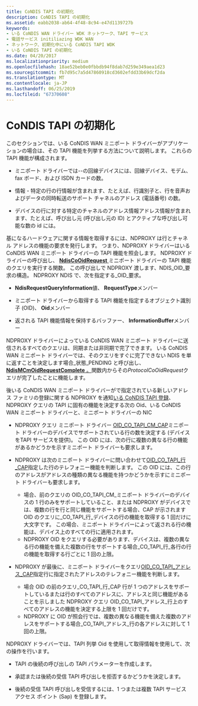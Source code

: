 ```yaml
---
title: CoNDIS TAPI の初期化
description: CoNDIS TAPI の初期化
ms.assetid: eabb2038-ab64-4f48-8c94-e47d1139727b
keywords:
- いる CoNDIS WAN ドライバー WDK ネットワーク、TAPI サービス
- 電話サービス initiliazing WDK WAN
- ネットワーク、初期化中にいる CoNDIS TAPI WDK
- いる CoNDIS TAPI の初期化
ms.date: 04/20/2017
ms.localizationpriority: medium
ms.openlocfilehash: 18ae52beb0e0fbbdb94f8dab7d259e349aea1d23
ms.sourcegitcommit: fb7d95c7a5d47860918cd3602efdd33b69dcf2da
ms.translationtype: MT
ms.contentlocale: ja-JP
ms.lasthandoff: 06/25/2019
ms.locfileid: "67370608"
---
```

# <a name="condis-tapi-initialization"></a>CoNDIS TAPI の初期化





このセクションでは、いる CoNDIS WAN ミニポート ドライバーがアプリケーションの場合は、その TAPI 機能を列挙する方法について説明します。 これらの TAPI 機能が構成されます。

-   ミニポート ドライバーでは--の回線デバイスには、回線デバイス、モデム、fax ボード、および ISDN カードの数。

-   情報 - 特定の行の行情報が含まれます、たとえば、行識別子と、行を音声およびデータの同時転送のサポート チャネルのアドレス (電話番号) の数。

-   デバイスの行に対する特定のチャネルのアドレス情報アドレス情報が含まれます、たとえば、呼び出し元 (呼び出し元の ID) とアクティブな呼び出し可能な数の id には。

基になるハードウェアに関する情報を取得するには、NDPROXY は行とチャネル アドレスの機能の要求を発行します。 つまり、NDPROXY ドライバーはいる CoNDIS WAN ミニポート ドライバーの TAPI 機能を照会します。 NDPROXY ドライバーの呼び出し、 [ **NdisCoOidRequest** ](https://docs.microsoft.com/windows-hardware/drivers/ddi/content/ndis/nf-ndis-ndiscooidrequest)ミニポート ドライバーの TAPI 機能のクエリを実行する関数。 この呼び出しで NDPROXY 渡します、NDIS\_OID\_要求の構造。 NDPROXY NDIS で、次を指定する\_OID\_要求。

-   **NdisRequestQueryInformation**値、 **RequestType**メンバー

-   ミニポート ドライバーから取得する TAPI 機能を指定するオブジェクト識別子 (OID)、 **Oid**メンバー

-   返される TAPI 機能情報を保持するバッファー、 **InformationBuffer**メンバー

NDPROXY ドライバーによっている CoNDIS WAN ミニポート ドライバーに送信されるすべてのクエリは、同期または非同期で完了できます。 いる CoNDIS WAN ミニポート ドライバーでは、そのクエリをすぐに完了できない NDIS を単に返すことを決定します場合\_状態\_PENDING と呼び出し、 [ **NdisMCmOidRequestComplete** 。](https://docs.microsoft.com/windows-hardware/drivers/ddi/content/ndis/nf-ndis-ndismcmoidrequestcomplete)関数内からその*ProtocolCoOidRequest*クエリが完了したことに機能します。

後いる CoNDIS WAN ミニポート ドライバーがで指定されている新しいアドレス ファミリの登録に関する NDPROXY を通知[いる CoNDIS TAPI 登録](condis-tapi-registration.md)、NDPROXY クエリの TAPI に固有の機能を決定する次の Oid、いる CoNDIS WAN ミニポート ドライバーと、ミニポート ドライバーの NIC

-   NDPROXY クエリ ミニポート ドライバー [OID\_CO\_TAPI\_CM\_CAP](https://docs.microsoft.com/windows-hardware/drivers/network/oid-co-tapi-cm-caps)ミニポート ドライバーのデバイスでサポートされている行の数を決定する (デバイスをTAPI サービスを提供)。 この OID には、次の行に複数の異なる行の機能があるかどうかを示すミニポート ドライバーも要求します。

-   NDPROXY は次のミニポート ドライバーに問い合わせて[OID\_CO\_TAPI\_行\_CAP](https://docs.microsoft.com/windows-hardware/drivers/network/oid-co-tapi-line-caps)指定した行のテレフォニー機能を判断します。 この OID には、この行のアドレスがアドレスの種類の異なる機能を持つかどうかを示すにミニポート ドライバーも要求します。
    -   場合、前のクエリの OID\_CO\_TAPI\_CM\_ミニポート ドライバーのデバイスの 1 行のみをサポートしていること、または NDPROXY がデバイスでは、複数の行を行と同じ機能をサポートする場合、CAP が示されますOID のクエリに\_CO\_TAPI\_行\_デバイスの行の機能を取得する 1 回だけに大文字です。 この場合、ミニポート ドライバーによって返される行の機能は、デバイス上のすべての行に適用されます。
    -   NDPROXY OID をクエリする必要があります、デバイスは、複数の異なる行の機能を備えた複数の行をサポートする場合\_CO\_TAPI\_行\_各行の行の機能を取得する行ごとに 1 回の上限。
-   NDPROXY が最後に、ミニポート ドライバーをクエリ[OID\_CO\_TAPI\_アドレス\_CAP](https://docs.microsoft.com/windows-hardware/drivers/network/oid-co-tapi-address-caps)指定行に指定されたアドレスのテレフォニー機能を判断します。
    -   場合 OID の前のクエリ\_CO\_TAPI\_行\_CAP 行が 1 つのアドレスをサポートしているまたは行のすべてのアドレスに、アドレスと同じ機能があることを示しました NDPROXY クエリ OID\_CO\_TAPI\_アドレス\_行上のすべてのアドレスの機能を決定する上限を 1 回だけです。
    -   NDPROXY に OID が照会行では、複数の異なる機能を備えた複数のアドレスをサポートする場合\_CO\_TAPI\_アドレス\_行の各アドレスに対して 1 回の上限。

NDPROXY ドライバーでは、TAPI 列挙 Oid を使用して取得情報を使用して、次の操作を行います。

-   TAPI の後続の呼び出しの TAPI パラメーターを作成します。

-   承認または後続の受信 TAPI 呼び出しを拒否するかどうかを決定します。

-   後続の受信 TAPI 呼び出しを受信するには、1 つまたは複数 TAPI サービス アクセス ポイント (Sap) を登録します。

 

 






